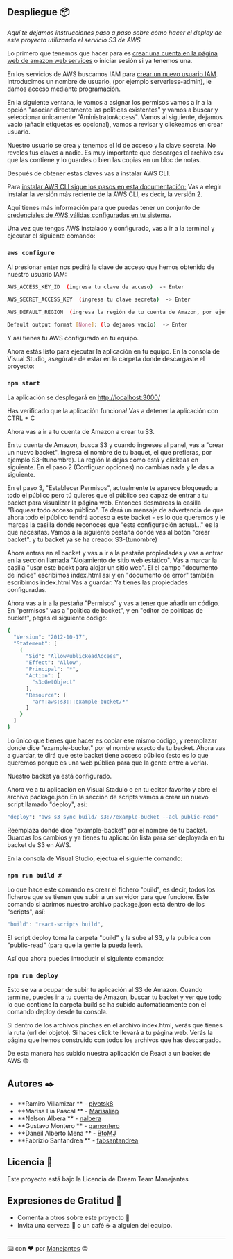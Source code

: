 ## Despliegue 📦

_Aquí te dejamos instrucciones paso a paso sobre cómo hacer el deploy de este proyecto utilizando el servicio S3 de AWS_

Lo primero que tenemos que hacer para es [crear una cuenta en la página web de amazon web services](https://docs.aws.amazon.com) o iniciar sesión si ya tenemos una.

En los servicios de AWS buscamos IAM para [crear un nuevo usuario IAM](https://docs.aws.amazon.com/es_es/es_es/IAM/latest/UserGuide/id_roles_create.html). 
Introducimos un nombre de usuario, (por ejemplo serverless-admin), le damos acceso mediante programación.

En la siguiente ventana, le vamos a asignar los permisos vamos a ir a la opción "asociar directamente las políticas existentes" y vamos a buscar y seleccionar únicamente
"AministratorAccess". Vamos al siguiente, dejamos vacío (añadir etiquetas es opcional), vamos a revisar y clickeamos en crear usuario.  

Nuestro usuario se crea y tenemos el Id de acceso y la clave secreta. No reveles tus claves a nadie. Es muy importante que descarges el archivo csv que las contiene y lo guardes o bien las copias en un bloc de notas. 

Después de obtener estas claves vas a instalar AWS CLI. 

Para [ instalar AWS CLI sigue los pasos en esta documentación:](https://docs.aws.amazon.com/es_es/cli/latest/userguide/cli-chap-install.html)
Vas a elegir instalar la versión más reciente de la AWS CLI, es decir, la versión 2.

Aquí tienes más información para que puedas tener un conjunto de [credenciales de AWS válidas configuradas en tu sistema](https://docs.aws.amazon.com/cli/latest/userguide/cli-chap-getting-started.html).

Una vez que tengas AWS instalado y configurado, vas a ir a la terminal y ejecutar el siguiente comando: 

### `aws configure` 

Al presionar enter nos pedirá la clave de acceso que hemos obtenido de nuestro usuario IAM:

```sh
AWS_ACCESS_KEY_ID  (ingresa tu clave de acceso)  -> Enter

AWS_SECRET_ACCESS_KEY  (ingresa tu clave secreta)  -> Enter

AWS_DEFAULT_REGION  (ingresa la región de tu cuenta de Amazon, por ejemplo us-west-1)  -> Enter

Default output format [None]: (lo dejamos vacío)  -> Enter
```

Y así tienes tu AWS configurado en tu equipo.

Ahora estás listo para ejecutar la aplicación en tu equipo. En la consola de Visual Studio, asegúrate de estar en la carpeta donde descargaste el proyecto:

### `npm start` 

La aplicación se desplegará en [http://localhost:3000/](http://localhost:3000/)

Has verificado que la aplicación funciona! Vas a detener la aplicación con CTRL + C

Ahora vas a ir a tu cuenta de Amazon a crear tu S3. 

En tu cuenta de Amazon, busca S3 y cuando ingreses al panel, vas a "crear un nuevo backet". Ingresa el nombre de tu baquet, el que prefieras, por ejemplo S3-(tunombre). 
La región la dejas como está y clickeas en siguiente. En el paso 2 (Configuar opciones) no cambias nada y le das a siguiente. 

En el paso 3, "Establecer Permisos", actualmente te aparece bloqueado a todo el público pero tú quieres que el público sea capaz de entrar a tu backet para visualizar la página web. Entonces desmarcas la casilla "Bloquear todo acceso público". Te dará un mensaje de advertencia de que ahora todo el público tendrá acceso a este backet - es lo que queremos y le marcas la casilla donde reconoces que "esta configuración actual..." es la que necesitas. Vamos a la siguiente pestaña donde vas al botón "crear backet". y tu backet ya se ha creado: S3-(tunombre) 

Ahora entras en el backet y vas a ir a la pestaña propiedades y vas a entrar en la sección llamada "Alojamiento de sitio web estático".  Vas a marcar la casilla "usar este backt para alojar un sitio web". El el campo "documento de índice" escribimos index.html así y en "documento de error" también escribimos index.html
Vas a guardar. Ya tienes las propiedades configuradas. 

Ahora vas a ir a la pestaña "Permisos" y vas a tener que añadir un código. En "permisos" vas a "política de backet", y en "editor de políticas de bucket", pegas el siguiente código:

```sh
{
  "Version": "2012-10-17",
  "Statement": [
    {
      "Sid": "AllowPublicReadAccess",
      "Effect": "Allow",
      "Principal": "*",
      "Action": [
        "s3:GetObject"
      ],
      "Resource": [
        "arn:aws:s3:::example-bucket/*"
      ]
    }
  ]
}
```
Lo único que tienes que hacer es copiar ese mismo código, y reemplazar donde dice "example-bucket" por el nombre exacto de tu backet. Ahora vas a guardar, te dirá que este
backet tiene acceso público (esto es lo que queremos porque es una web pública para que la gente entre a verla).

Nuestro backet ya está configurado.

Ahora ve a tu aplicación en Visual Staduio o en tu editor favorito y abre el archivo package.json
En la sección de scripts vamos a crear un nuevo script llamado "deploy", así:

```sh
"deploy": "aws s3 sync build/ s3://example-bucket --acl public-read"
```

Reemplaza donde dice "example-backet" por el nombre de tu backet. Guardas los cambios y ya tienes tu aplicación lista para ser deployada en tu backet de S3 en AWS.

En la consola de Visual Studio, ejectua el siguiente comando:

### `npm run build #`

Lo que hace este comando es crear el fichero "build", es decir, todos los ficheros que se tienen que subir a un servidor para que funcione. Este comando
si abrimos nuestro archivo package.json está dentro de los "scripts", así:

```sh
"build": "react-scripts build",
```

El script deploy toma la carpeta "build" y la sube al S3, y la publica con "public-read" (para que la gente la pueda leer).

Así que ahora puedes introducir el siguiente comando:

### `npm run deploy`

Esto se va a ocupar de subir tu aplicación al S3 de Amazon. Cuando termine, puedes ir a tu cuenta de Amazon, buscar tu backet y ver que todo lo que contiene la carpeta build se ha subido automáticamente con el comando deploy desde tu consola. 

Si dentro de los archivos pinchas en el archivo index.html, verás que tienes la ruta (url del objeto). Si haces click te llevará a tu página web. Verás la página que hemos construido con todos los archivos que has descargado. 

De esta manera has subido nuestra aplicación de React a un backet de AWS 😊


## Autores ✒️

* **Ramiro Villamizar ** - [pivotsk8](https://github.com/pivotsk8)
* **Marisa Lia Pascal ** - [Marisaliap](https://github.com/Marisaliap)
* **Nelson Albera ** - [nalbera](https://github.com/nalbera)
* **Gustavo Montero ** - [gamontero](https://github.com/gamontero)
* **Daneil Alberto Mena ** - [BtoMJ](https://github.com/BtoMJ)
* **Fabrizio Santandrea ** - [fabsantandrea](https://github.com/fabsantandrea)


## Licencia 📄

Este proyecto está bajo la Licencia de Dream Team Manejantes 

## Expresiones de Gratitud 🎁

* Comenta a otros sobre este proyecto 📢
* Invita una cerveza 🍺 o un café ☕ a alguien del equipo. 

---
⌨️ con ❤️ por [Manejantes](https://github.com/manejantesdt) 😊
